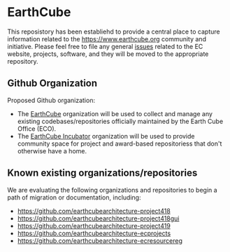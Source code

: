 # EarthCube

This reposistory has been establiehd to provide a central place to capture information related to the https://www.earthcube.org community and initiative.  Please feel free to file any general [issues](https://github.com/earthcube/earthcube/issues) related to the EC website, projects, software, and they will be moved to the appropriate repository.


## Github Organization
Proposed Github organization:

* The [EarthCube](https://github.com/earthcube) organization will be used to collect and manage any existing codebases/repositories officially maintained by the Earth Cube Office (ECO). 
* The [EarthCube Incubator](https://github.com/earthcube-incubator) organization will be used to provide community space for project and award-based repositoriess that don't otherwise have a home. 

## Known existing organizations/repositories

We are evaluating the following organizations and repositories to begin a path of migration or documentation, including:

* https://github.com/earthcubearchitecture-project418
* https://github.com/earthcubearchitecture-project418gui
* https://github.com/earthcubearchitecture-project419
* https://github.com/earthcubearchitecture-ecprojects
* https://github.com/earthcubearchitecture-ecresourcereg
